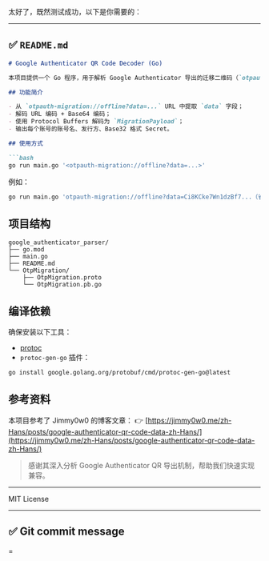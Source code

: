 太好了，既然测试成功，以下是你需要的：

---

## ✅ `README.md`

````markdown
# Google Authenticator QR Code Decoder (Go)

本项目提供一个 Go 程序，用于解析 Google Authenticator 导出的迁移二维码（`otpauth-migration://` URL），并提取出账号信息和 Base32 编码的 Secret。

## 功能简介

- 从 `otpauth-migration://offline?data=...` URL 中提取 `data` 字段；
- 解码 URL 编码 + Base64 编码；
- 使用 Protocol Buffers 解码为 `MigrationPayload`；
- 输出每个账号的账号名、发行方、Base32 格式 Secret。

## 使用方式

```bash
go run main.go '<otpauth-migration://offline?data=...>'
````

例如：

```bash
go run main.go 'otpauth-migration://offline?data=Ci8KCke7Wn1dzBf7...（省略）'
```

## 项目结构

```
google_authenticator_parser/
├── go.mod
├── main.go
├── README.md
└── OtpMigration/
    ├── OtpMigration.proto
    └── OtpMigration.pb.go
```

## 编译依赖

确保安装以下工具：

* [protoc](https://github.com/protocolbuffers/protobuf/releases)
* `protoc-gen-go` 插件：

```bash
go install google.golang.org/protobuf/cmd/protoc-gen-go@latest
```

## 参考资料

本项目参考了 Jimmy0w0 的博客文章：
👉 [https://jimmy0w0.me/zh-Hans/posts/google-authenticator-qr-code-data-zh-Hans/](https://jimmy0w0.me/zh-Hans/posts/google-authenticator-qr-code-data-zh-Hans/)

> 感谢其深入分析 Google Authenticator QR 导出机制，帮助我们快速实现兼容。

---

MIT License


---

## ✅ Git commit message

=
````

 
